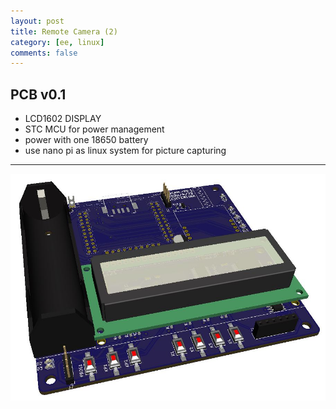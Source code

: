 ```yaml
---
layout: post
title: Remote Camera (2)
category: [ee, linux]
comments: false
---
```


## PCB v0.1

* LCD1602 DISPLAY
* STC MCU for power management
* power with one 18650 battery
* use nano pi as linux system for picture capturing

---

![w800](/images/rcam1.jpg)
